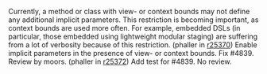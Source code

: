 Currently, a method or class with view- or context bounds may not define any additional implicit parameters. This restriction is becoming important, as context bounds are used more often. For example, embedded DSLs (in particular, those embedded using lightweight modular staging) are suffering from a lot of verbosity because of this restriction.
(phaller in [r25370](https://codereview.scala-lang.org/fisheye/changelog/scala-svn?cs=25370)) Enable implicit parameters in the presence of view- or context bounds. Fix #4839. Review by moors.
(phaller in [r25372](https://codereview.scala-lang.org/fisheye/changelog/scala-svn?cs=25372)) Add test for #4839. No review.
